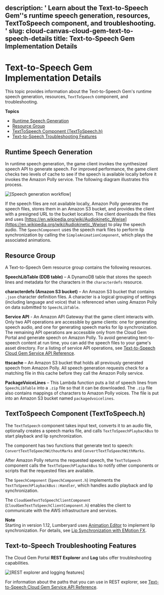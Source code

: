 description: ' Learn about the Text-to-Speech Gem''s runtime speech generation, resources,
  TextToSpeech component, and troubleshooting. '
slug: cloud-canvas-cloud-gem-text-to-speech-details
title: Text-to-Speech Gem Implementation Details
---
# Text\-to\-Speech Gem Implementation Details<a name="cloud-canvas-cloud-gem-text-to-speech-details"></a>

This topic provides information about the Text\-to\-Speech Gem's runtime speech generation, resources, `TextToSpeech` component, and troubleshooting\.

**Topics**
+ [Runtime Speech Generation](#cloud-canvas-cloud-gem-text-to-speech-details-runtime-speech-generation)
+ [Resource Group](#cloud-canvas-cloud-gem-text-to-speech-details-resource-group)
+ [TextToSpeech Component \(TextToSpeech\.h\)](#cloud-canvas-cloud-gem-text-to-speech-details-texttospeech-component)
+ [Text\-to\-Speech Troubleshooting Features](#cloud-canvas-cloud-gem-text-to-speech-details-troubleshooting)

## Runtime Speech Generation<a name="cloud-canvas-cloud-gem-text-to-speech-details-runtime-speech-generation"></a>

In runtime speech generation, the game client invokes the synthesized speech API to generate speech\. For improved performance, the game client checks two levels of cache to see if the speech is available locally before it invokes the Amazon Polly service\. The following diagram illustrates this process\.

![\[Speech generation workflow\]](/images/cloud_canvas/cloud-canvas-cloud-gem-text-to-speech-details-1.png)

If the speech files are not available locally, Amazon Polly generates the speech files, stores them in an Amazon S3 bucket, and provides the client with a presigned URL to the bucket location\. The client downloads the files and uses [https://en.wikipedia.org/wiki/Audiokinetic_Wwise](https://en.wikipedia.org/wiki/Audiokinetic_Wwise) to play the speech audio\. The `SpeechComponent` uses the speech mark files to perform lip synchronization by calling the `SimpleAnimationComponent`, which plays the associated animations\.

## Resource Group<a name="cloud-canvas-cloud-gem-text-to-speech-details-resource-group"></a>

A Text\-to\-Speech Gem resource group contains the following resources\.

**SpeechLibTable \(DDB table\)** – A DynamoDB table that stores the speech lines and metadata for the characters in the `characterdefs` resource\.

**characterdefs \(Amazon S3 bucket\)** – An Amazon S3 bucket that contains `.json` character definition files\. A character is a logical grouping of settings \(including language and voice\) that is referenced when using Amazon Polly on data submitted to `SpeechLibTable`\.

**Service API** \- An Amazon API Gateway that the game client interacts with\. Only two API operations are accessible by game clients: one for generating speech audio, and one for generating speech marks for lip synchronization\. The remaining API operations are accessible only from the Cloud Gem Portal and generate speech on Amazon Polly\. To avoid generating text\-to\-speech content at run time, you can add the speech files to your game's asset directory\. For a listing of service API operations, see [Text\-to\-Speech Cloud Gem Service API Reference](cloud-canvas-cloud-gem-text-to-speech-service-api.md)\.

**ttscache** – An Amazon S3 bucket that holds all previously generated speech from Amazon Polly\. All speech generation requests check for a matching file in this cache before they call the Amazon Polly service\.

**PackageVoiceLines** – This Lambda function puts a list of speech lines from `SpeechLibTable` into a `.zip` file so that it can be downloaded\. The `.zip` file also contains mappings of characters to Amazon Polly voices\. The file is put into an Amazon S3 bucket named `packagedvoicelines`\.

## TextToSpeech Component \(TextToSpeech\.h\)<a name="cloud-canvas-cloud-gem-text-to-speech-details-texttospeech-component"></a>

The `TextToSpeech` component takes input text, converts it to an audio file, optionally creates a speech marks file, and calls `TextToSpeechPlaybackBus` to start playback and lip synchronization\.

The component has two functions that generate text to speech: `ConvertTextToSpeechWithoutMarks` and `ConvertTextToSpeechWithMarks`\.

After Amazon Polly returns the requested speech, the `TextToSpeech` component calls the `TextToSpeechPlaybackBus` to notify other components or scripts that the requested files are available\.

The `SpeechComponent` \(`SpeechComponent.h`\) implements the `TextToSpeechPlaybackBus::Handler`, which handles audio playback and lip synchronization\.

The `CloudGemTextToSpeechClientComponent` \(`CloudGemTextToSpeechClientComponent.h`\) enables the client to communicate with the AWS infrastructure and services\.

**Note**  
Starting in version 1\.12, Lumberyard uses [Animation Editor](char-intro.md) to implement lip synchronization\. For details, see [Lip Synchronization with EMotion FX](cloud-canvas-cloud-gem-text-to-speech-emotionfx.md)\.

## Text\-to\-Speech Troubleshooting Features<a name="cloud-canvas-cloud-gem-text-to-speech-details-troubleshooting"></a>

The Cloud Gem Portal **REST Explorer** and **Log** tabs offer troubleshooting capabilities\.

![\[REST explorer and logging features\]](/images/cloud_canvas/cloud-canvas-cloud-gem-text-to-speech-details-2.png)

For information about the paths that you can use in REST explorer, see [Text\-to\-Speech Cloud Gem Service API Reference](cloud-canvas-cloud-gem-text-to-speech-service-api.md)\.